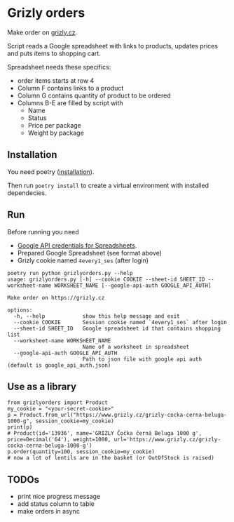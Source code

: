 # Grizly orders

Make order on [grizly.cz](https://grizly.cz).

Script reads a Google spreadsheet with links to products, 
updates prices and puts items to shopping cart.

Spreadsheet needs these specifics:
* order items starts at row 4
* Column F contains links to a product
* Column G contains quantity of product to be ordered
* Columns B-E are filled by script with
  * Name
  * Status
  * Price per package 
  * Weight by package

## Installation

You need poetry ([installation](https://python-poetry.org/docs/#installation)).

Then run `poetry install` to create a virtual environment with installed dependecies.

## Run

Before running you need
* [Google API credentials for Spreadsheets](https://console.cloud.google.com/apis/credentials).
* Prepared Google Spreadsheet (see format above)
* Grizly cookie named `4every1_ses` (after login)

```
poetry run python grizlyorders.py --help
usage: grizlyorders.py [-h] --cookie COOKIE --sheet-id SHEET_ID --worksheet-name WORKSHEET_NAME [--google-api-auth GOOGLE_API_AUTH]

Make order on https://grizly.cz

options:
  -h, --help            show this help message and exit
  --cookie COOKIE       Session cookie named `4every1_ses` after login
  --sheet-id SHEET_ID   Google spreadsheet id that contains shopping list
  --worksheet-name WORKSHEET_NAME
                        Name of a worksheet in spreadsheet
  --google-api-auth GOOGLE_API_AUTH
                        Path to json file with google api auth (default is google_api_auth.json)
```

## Use as a library

```python3
from grizlyorders import Product
my_cookie = "<your-secret-cookie>"
p = Product.from_url("https://www.grizly.cz/grizly-cocka-cerna-beluga-1000-g", session_cookie=my_cookie)
print(p)
# Product(id='13936', name='GRIZLY Čočka černá Beluga 1000 g', price=Decimal('64'), weight=1000, url='https://www.grizly.cz/grizly-cocka-cerna-beluga-1000-g')
p.order(quantity=100, session_cookie=my_cookie)
# now a lot of lentils are in the basket (or OutOfStock is raised)
```

## TODOs

* print nice progress message
* add status column to table
* make orders in async

